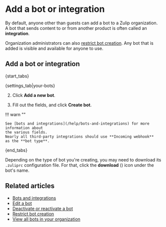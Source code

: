 # Add a bot or integration

By default, anyone other than guests can add a bot to a Zulip organization.
A bot that sends content to or from another product is often called an
**integration**.

Organization administrators can also
[restrict bot creation](/help/restrict-bot-creation). Any bot that is added
is visible and available for anyone to use.

## Add a bot or integration

{start_tabs}

{settings_tab|your-bots}

2. Click **Add a new bot**.

3. Fill out the fields, and click **Create bot**.

!!! warn ""

    See [bots and integrations](/help/bots-and-integrations) for more information about
    the various fields.
    Nearly all third-party integrations should use **Incoming webhook**
    as the **bot type**.

{end_tabs}

Depending on the type of bot you're creating, you may need to download its
`.zuliprc` configuration file. For that, click the **download**
(<i class="fa fa-download"></i>) icon under the bot's name.

## Related articles

* [Bots and integrations](/help/bots-and-integrations)
* [Edit a bot](/help/edit-a-bot)
* [Deactivate or reactivate a bot](/help/deactivate-or-reactivate-a-bot)
* [Restrict bot creation](/help/restrict-bot-creation)
* [View all bots in your organization](/help/view-all-bots-in-your-organization)

